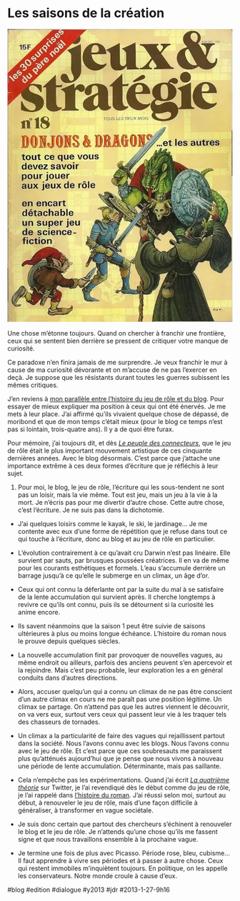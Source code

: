 # Les saisons de la création

![Jeux & Stratégie](_i/jet18.webp)

Une chose m’étonne toujours. Quand on chercher à franchir une frontière, ceux qui se sentent bien derrière se pressent de critiquer votre manque de curiosité.

Ce paradoxe n’en finira jamais de me surprendre. Je veux franchir le mur à cause de ma curiosité dévorante et on m’accuse de ne pas l’exercer en deçà. Je suppose que les résistants durant toutes les guerres subissent les mêmes critiques.

J’en reviens à [mon parallèle entre l’histoire du jeu de rôle et du blog](jeu-de-role-et-blog-deux-histoires-collectives.md). Pour essayer de mieux expliquer ma position à ceux qui ont été énervés. Je me mets à leur place. J’ai affirmé qu’ils vivaient quelque chose de dépassé, de moribond et que de mon temps c’était mieux (pour le blog ce temps n’est pas si lointain, trois-quatre ans). Il y a de quoi être furax.

Pour mémoire, j’ai toujours dit, et dès *[Le peuple des connecteurs](../../page/le-peuple-des-connecteurs)*, que le jeu de rôle était le plus important mouvement artistique de ces cinquante dernières années. Avec le blog désormais. C’est parce que j’attache une importance extrême à ces deux formes d’écriture que je réfléchis à leur sujet.

1. Pour moi, le blog, le jeu de rôle, l’écriture qui les sous-tendent ne sont pas un loisir, mais la vie même. Tout est jeu, mais un jeu à la vie à la mort. Je n’écris pas pour me divertir d’autre chose. Cette autre chose, c’est l’écriture. Je ne suis pas dans la dichotomie.

- J’ai quelques loisirs comme le kayak, le ski, le jardinage… Je me contente avec eux d’une forme de répétition que je refuse dans tout ce qui touche à l’écriture, donc au blog et au jeu de rôle en particulier.

- L’évolution contrairement à ce qu’avait cru Darwin n’est pas linéaire. Elle survient par sauts, par brusques poussées créatrices. Il en va de même pour les courants esthétiques et formels. L’eau s’accumule derrière un barrage jusqu’à ce qu’elle le submerge en un climax, un âge d’or.

- Ceux qui ont connu la déferlante ont par la suite du mal à se satisfaire de la lente accumulation qui survient après. Il cherche longtemps à revivre ce qu’ils ont connu, puis ils se détournent si la curiosité les anime encore.

- Ils savent néanmoins que la saison 1 peut être suivie de saisons ultérieures à plus ou moins longue échéance. L’histoire du roman nous le prouve depuis quelques siècles.

- La nouvelle accumulation finit par provoquer de nouvelles vagues, au même endroit ou ailleurs, parfois des anciens peuvent s’en apercevoir et la rejoindre. Mais c’est peu probable, leur exploration les a en général conduits dans d’autres directions.

- Alors, accuser quelqu’un qui a connu un climax de ne pas être conscient d’un autre climax en cours ne me paraît pas une position légitime. Un climax se partage. On n’attend pas que les autres viennent le découvrir, on va vers eux, surtout vers ceux qui passent leur vie à les traquer tels des chasseurs de tornades.

- Un climax a la particularité de faire des vagues qui rejaillissent partout dans la société. Nous l’avons connu avec les blogs. Nous l’avons connu avec le jeu de rôle. Et c’est parce que ces soubresauts me paraissent plus qu’atténués aujourd’hui que je pense que nous vivons à nouveau une période de lente accumulation. Déterminante, mais pas saillante.

- Cela n’empêche pas les expérimentations. Quand j’ai écrit *[La quatrième théorie](../../page/la-quatrieme-theorie)* sur Twitter, je l’ai revendiqué dès le début comme du jeu de rôle, je l’ai rappelé dans [l’histoire du roman](../../page/la-quatrieme-theorie/la-quatrieme-theorie-historique). J’ai réussi selon moi, surtout au début, à renouveler le jeu de rôle, mais d’une façon difficile à généraliser, à transformer en vague sociétale.

- Je suis donc certain que partout des chercheurs s’échinent à renouveler le blog et le jeu de rôle. Je n’attends qu’une chose qu’ils me fassent signe et que nous travaillons ensemble à la prochaine vague.

- Je termine une fois de plus avec Picasso. Période rose, bleu, cubisme… Il faut apprendre à vivre ses périodes et à passer à autre chose. Ceux qui restent immobiles m’inquiètent toujours. En politique, on les appelle les conservateurs. Notre monde croule à cause d’eux.

#blog #edition #dialogue #y2013 #jdr #2013-1-27-9h16
